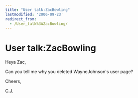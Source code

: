 ```yaml
---
title: "User talk:ZacBowling"
lastmodified: '2006-09-23'
redirect_from:
  - /User_talk%3AZacBowling/
---
```


User talk:ZacBowling
====================

Heya Zac,

Can you tell me why you deleted WayneJohnson's user page?

Cheers,

C.J.
